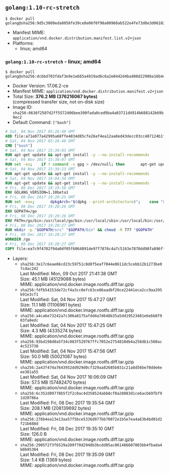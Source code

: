 ## `golang:1.10-rc-stretch`

```console
$ docker pull golang@sha256:9d5c3089eda8058fe39ce8e06f0f98a00960ab522e4fe73d8e3d061029494f35
```

-	Manifest MIME: `application/vnd.docker.distribution.manifest.list.v2+json`
-	Platforms:
	-	linux; amd64

### `golang:1.10-rc-stretch` - linux; amd64

```console
$ docker pull golang@sha256:dcbbd703fdaf3e9e1e665a4919ad6c6a2e0442d4ba408d22906a16b4cd19dcca
```

-	Docker Version: 17.06.2-ce
-	Manifest MIME: `application/vnd.docker.distribution.manifest.v2+json`
-	Total Size: **376.2 MB (376216067 bytes)**  
	(compressed transfer size, not on-disk size)
-	Image ID: `sha256:6636f2507d2ff5572406bee390fada0ced9ba4a03711d4914b688142b69b9ec2`
-	Default Command: `["bash"]`

```dockerfile
# Sat, 04 Nov 2017 05:26:40 GMT
ADD file:a71e077a42995a68ffe4834d85cfe26af4ea12aa8ed43decc03cc487124b1f70 in / 
# Sat, 04 Nov 2017 05:26:40 GMT
CMD ["bash"]
# Sat, 04 Nov 2017 15:30:03 GMT
RUN apt-get update && apt-get install -y --no-install-recommends 		ca-certificates 		curl 		wget 	&& rm -rf /var/lib/apt/lists/*
# Sat, 04 Nov 2017 15:30:07 GMT
RUN set -ex; 	if ! command -v gpg > /dev/null; then 		apt-get update; 		apt-get install -y --no-install-recommends 			gnupg 			dirmngr 		; 		rm -rf /var/lib/apt/lists/*; 	fi
# Sat, 04 Nov 2017 15:30:23 GMT
RUN apt-get update && apt-get install -y --no-install-recommends 		bzr 		git 		mercurial 		openssh-client 		subversion 				procps 	&& rm -rf /var/lib/apt/lists/*
# Sat, 04 Nov 2017 16:04:34 GMT
RUN apt-get update && apt-get install -y --no-install-recommends 		g++ 		gcc 		libc6-dev 		make 		pkg-config 	&& rm -rf /var/lib/apt/lists/*
# Fri, 08 Dec 2017 19:19:50 GMT
ENV GOLANG_VERSION=1.10beta1
# Fri, 08 Dec 2017 19:20:25 GMT
RUN set -eux; 		dpkgArch="$(dpkg --print-architecture)"; 	case "${dpkgArch##*-}" in 		amd64) goRelArch='linux-amd64'; goRelSha256='ec7a10b5bf147a8e06cf64e27384ff3c6d065c74ebd8fdd31f572714f74a1055' ;; 		armhf) goRelArch='linux-armv6l'; goRelSha256='32daa257a930ef85ca74bca107d477b3484f0b5ef7cc48086110916368d9c584' ;; 		arm64) goRelArch='linux-arm64'; goRelSha256='3a80555b3c4beecfb9af88c718f8676101ada74dea84f4aa1ade29d2d78554e0' ;; 		i386) goRelArch='linux-386'; goRelSha256='e0f30e18384e3beae8ce16cc6d095d899e29fb786c57297650acb7727fb3090e' ;; 		ppc64el) goRelArch='linux-ppc64le'; goRelSha256='b4c7404771b380212277fecc3b9a4f99f9978d024a45d3644c495a469df31ed8' ;; 		s390x) goRelArch='linux-s390x'; goRelSha256='bc3c66ab980e782ce52165a3a1572484353904c1b884dbbb87a662776280489d' ;; 		*) goRelArch='src'; goRelSha256='841df62b20fd915d83a2e43b7d043c2a3781c299de78abc45480eec575186b6b'; 			echo >&2; echo >&2 "warning: current architecture ($dpkgArch) does not have a corresponding Go binary release; will be building from source"; echo >&2 ;; 	esac; 		url="https://golang.org/dl/go${GOLANG_VERSION}.${goRelArch}.tar.gz"; 	wget -O go.tgz "$url"; 	echo "${goRelSha256} *go.tgz" | sha256sum -c -; 	tar -C /usr/local -xzf go.tgz; 	rm go.tgz; 		if [ "$goRelArch" = 'src' ]; then 		echo >&2; 		echo >&2 'error: UNIMPLEMENTED'; 		echo >&2 'TODO install golang-any from jessie-backports for GOROOT_BOOTSTRAP (and uninstall after build)'; 		echo >&2; 		exit 1; 	fi; 		export PATH="/usr/local/go/bin:$PATH"; 	go version
# Fri, 08 Dec 2017 19:20:26 GMT
ENV GOPATH=/go
# Fri, 08 Dec 2017 19:20:26 GMT
ENV PATH=/go/bin:/usr/local/go/bin:/usr/local/sbin:/usr/local/bin:/usr/sbin:/usr/bin:/sbin:/bin
# Fri, 08 Dec 2017 19:20:27 GMT
RUN mkdir -p "$GOPATH/src" "$GOPATH/bin" && chmod -R 777 "$GOPATH"
# Fri, 08 Dec 2017 19:20:27 GMT
WORKDIR /go
# Fri, 08 Dec 2017 19:20:27 GMT
COPY file:ea7c9f4702f94a0df05f60648914e97f7876c4a7c5163e7870dd98fa896ff722 in /usr/local/bin/ 
```

-	Layers:
	-	`sha256:3e17c6eae66cd23c59751c8d8f5eaf7044e0611dc5cebb12b1273be07cdac242`  
		Last Modified: Mon, 09 Oct 2017 21:41:38 GMT  
		Size: 45.1 MB (45129088 bytes)  
		MIME: application/vnd.docker.image.rootfs.diff.tar.gzip
	-	`sha256:fdfb54153de72cf4a3cc0efc63ce86aadbf20ce22441eca2cc9aa395b91e3cf1`  
		Last Modified: Sat, 04 Nov 2017 15:47:27 GMT  
		Size: 11.1 MB (11106961 bytes)  
		MIME: application/vnd.docker.image.rootfs.diff.tar.gzip
	-	`sha256:a4ca6e73242a7c306a8175afdd4a7d648b35a5dd19523401e6ebb8f903fa0edc`  
		Last Modified: Sat, 04 Nov 2017 15:47:25 GMT  
		Size: 4.3 MB (4335274 bytes)  
		MIME: application/vnd.docker.image.rootfs.diff.tar.gzip
	-	`sha256:93bd198d0a5f34c083f529767ffc7052e2754810db4a258db1c560ac4c523730`  
		Last Modified: Sat, 04 Nov 2017 15:47:56 GMT  
		Size: 50.0 MB (50021087 bytes)  
		MIME: application/vnd.docker.image.rootfs.diff.tar.gzip
	-	`sha256:2a43f474a7643952dd929d0cf329aa82685b031c21a8d56be70dde6eee381a55`  
		Last Modified: Sat, 04 Nov 2017 16:06:09 GMT  
		Size: 57.5 MB (57482470 bytes)  
		MIME: application/vnd.docker.image.rootfs.diff.tar.gzip
	-	`sha256:6c352d09778b5f2f2c0ac4d358524abb8cf0a28083d1ce6acb69fbf91d20786a`  
		Last Modified: Fri, 08 Dec 2017 19:35:54 GMT  
		Size: 208.1 MB (208139692 bytes)  
		MIME: application/vnd.docker.image.rootfs.diff.tar.gzip
	-	`sha256:276b4ea13e13aa57f5bce5336d977bb70072e1b5e7ea4a63b4bd01d2f21b688d`  
		Last Modified: Fri, 08 Dec 2017 19:35:10 GMT  
		Size: 126.0 B  
		MIME: application/vnd.docker.image.rootfs.diff.tar.gzip
	-	`sha256:2905f2f3f6529a209f70d2948b3bcdd05ac061466607083bb4fbada4b0b95304`  
		Last Modified: Fri, 08 Dec 2017 19:35:09 GMT  
		Size: 1.4 KB (1369 bytes)  
		MIME: application/vnd.docker.image.rootfs.diff.tar.gzip
